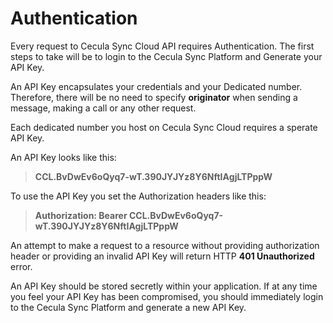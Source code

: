 # Authentication

Every request to Cecula Sync Cloud API requires Authentication. The first steps to take will be to login to the Cecula Sync Platform and Generate your API Key.

An API Key encapsulates your credentials and your Dedicated number. Therefore, there will be no need to specify **originator** when sending a message, making a call or any other request.

Each dedicated number you host on Cecula Sync Cloud requires a sperate API Key.

An API Key looks like this:
>**CCL.BvDwEv6oQyq7-wT.390JYJYz8Y6NftIAgjLTPppW**

To use the API Key you set the Authorization headers like this:
>**Authorization: Bearer CCL.BvDwEv6oQyq7-wT.390JYJYz8Y6NftIAgjLTPppW**

An attempt to make a request to a resource without providing authorization header or providing an invalid API Key will return HTTP **401 Unauthorized** error.

An API Key should be stored secretly within your application. If at any time you feel your API Key has been compromised, you should immediately login to the Cecula Sync Platform and generate a new API Key.